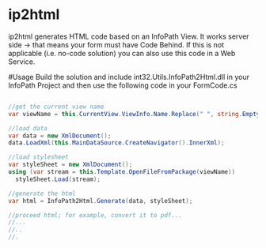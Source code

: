 ip2html
=======

ip2html generates HTML code based on an InfoPath View. It works server side -> that means your form must have Code Behind. If this is not applicable (i.e. no-code solution) you can also use this code in a Web Service. 

#Usage
Build the solution and include int32.Utils.InfoPath2Html.dll in your InfoPath Project and then use the following code in your FormCode.cs

```c#

//get the current view name
var viewName = this.CurrentView.ViewInfo.Name.Replace(" ", string.Empty) + ".xsl";

//load data
var data = new XmlDocument();
data.LoadXml(this.MainDataSource.CreateNavigator().InnerXml);

//load stylesheet
var styleSheet = new XmlDocument();
using (var stream = this.Template.OpenFileFromPackage(viewName))
  styleSheet.Load(stream);

//generate the html
var html = InfoPath2Html.Generate(data, styleSheet);

//proceed html; for example, convert it to pdf...
//...
//..
//.
 
```
